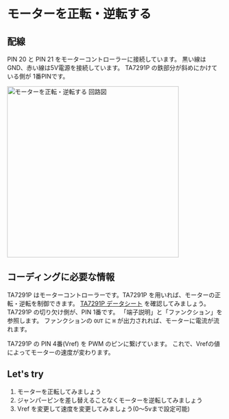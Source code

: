 # モーターを正転・逆転する

## 配線

PIN 20 と PIN 21 をモーターコントローラーに接続しています。
黒い線は GND、赤い線は5V電源を接続しています。
TA7291P の鉄部分が斜めにかけている側が 1番PINです。

<img src='https://raw.githubusercontent.com/libertyfish-co/ruby-hw/images/motor_forward_and_back.png' alt='モーターを正転・逆転する 回路図' width="400" />

## コーディングに必要な情報

TA7291P はモーターコントローラーです。TA7291P を用いれば、モーターの正転・逆転を制御できます。
[TA7291P データシート](https://toshiba.semicon-storage.com/info/docget.jsp?did=16127&prodName=TA7291P) を確認してみましょう。TA7291P の切り欠け側が、PIN 1番です。
「端子説明」と「ファンクション」を参照します。
ファンクションの `OUT` に `H` が出力されれば、モーターに電流が流れます。

TA7291P の PIN 4番(Vref) を PWM のピンに繋げています。
これで、Vrefの値によってモーターの速度が変わります。

## Let's try

1. モーターを正転してみましょう
1. ジャンパーピンを差し替えることなくモーターを逆転してみましょう
1. Vref を変更して速度を変更してみましょう(0〜5vまで設定可能)
